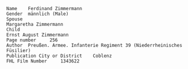     Name 	Ferdinand Zimmermann
    Gender 	männlich (Male)
    Spouse
    Margaretha Zimmermann
    Child
    Ernst August Zimmermann
    Page number 	256
    Author 	Preußen. Armee. Infanterie Regiment 39 (Niederrheinisches Füsilier)
    Publication City or District 	Coblenz
    FHL Film Number 	1343622
